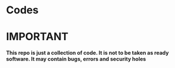 # Codes

<h1>IMPORTANT</h1>

<p><b> This repo is just a collection of code. It is not to be taken as ready software. It may contain bugs, errors and security holes<b/></p>
